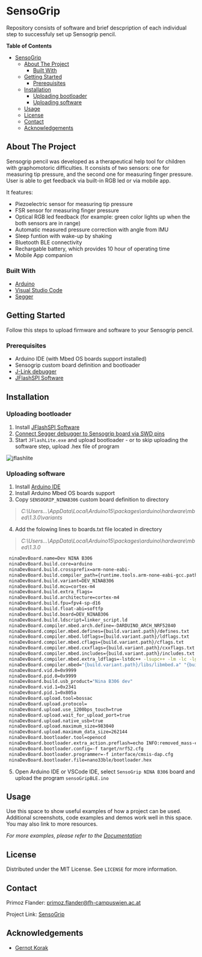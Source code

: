 # SensoGrip

Repository consists of software and brief descpription of each individual step to successfuly set up Sensogrip pencil.

**Table of Contents**

- [SensoGrip](#sensogrip)
  * [About The Project](#about-the-project)
    + [Built With](#built-with)
  * [Getting Started](#getting-started)
    + [Prerequisites](#prerequisites)
  * [Installation](#installation)
    + [Uploading bootloader](#uploading-bootloader)
    + [Uploading software](#uploading-software)
  * [Usage](#usage)
  * [License](#license)
  * [Contact](#contact)
  * [Acknowledgements](#acknowledgements)

<!-- ABOUT THE PROJECT -->
## About The Project

Sensogrip pencil was developed as a therapeutical help tool for children with graphomotoric difficulties. It consists of two sensors: one for measuring tip pressure, and the second one for measuring finger pressure. User is able to get feedback via built-in RGB led or via mobile app.

It features:
* Piezoelectric sensor for measuring tip pressure
* FSR sensor for measuring finger pressure
* Optical RGB led feedback (for example: green color lights up when the both sensors are in range)
* Automatic measured pressure correction with angle from IMU
* Sleep funtion with wake-up by shaking
* Bluetooth BLE connectivity
* Rechargable battery, which provides 10 hour of operating time
* Mobile App companion

### Built With

* [Arduino](https://www.arduino.cc)
* [Visual Studio Code](https://code.visualstudio.com)
* [Segger](https://www.segger.com/)



<!-- GETTING STARTED -->
## Getting Started

Follow this steps to upload firmware and software to your Sensogrip pencil.

### Prerequisites

* Arduino IDE (with Mbed OS boards support installed)
* Sensogrip custom board definition and bootloader
* [J-Link debugger](https://www.segger.com/products/debug-probes/j-link/)
* [JFlashSPI Software](https://www.segger.com/downloads/jlink)


## Installation

### Uploading bootloader

1. Install [JFlashSPI Software](https://www.segger.com/downloads/jlink)
2. [Connect Segger debugger to Sensogrip board via SWD pins](http://djynet.net/?p=969)
3. Start `JFlashLite.exe` and upload bootloader - or to skip uploading the software step, upload .hex file of program

![jflashlite](jflashlite.png)

### Uploading software

1. Install [Arduino IDE](https://www.arduino.cc/en/guide/windows)
2. Install Arduino Mbed OS boards support
3. Copy `SENSOGRIP_NINAB306` custom board definition to directory
> _C:\Users\...\AppData\Local\Arduino15\packages\arduino\hardware\mbed\1.3.0\variants_
4. Add the folowing lines to boards.txt file located in directory
> _C:\Users\...\AppData\Local\Arduino15\packages\arduino\hardware\mbed\1.3.0_

   ```sh
    ninaDevBoard.name=Dev NINA B306
    ninaDevBoard.build.core=arduino
    ninaDevBoard.build.crossprefix=arm-none-eabi-
    ninaDevBoard.build.compiler_path={runtime.tools.arm-none-eabi-gcc.path}/bin/
    ninaDevBoard.build.variant=DEV_NINAB306
    ninaDevBoard.build.mcu=cortex-m4
    ninaDevBoard.build.extra_flags=
    ninaDevBoard.build.architecture=cortex-m4
    ninaDevBoard.build.fpu=fpv4-sp-d16
    ninaDevBoard.build.float-abi=softfp
    ninaDevBoard.build.board=DEV_NINAB306
    ninaDevBoard.build.ldscript=linker_script.ld
    ninaDevBoard.compiler.mbed.arch.define=-DARDUINO_ARCH_NRF52840
    ninaDevBoard.compiler.mbed.defines={build.variant.path}/defines.txt
    ninaDevBoard.compiler.mbed.ldflags={build.variant.path}/ldflags.txt
    ninaDevBoard.compiler.mbed.cflags={build.variant.path}/cflags.txt
    ninaDevBoard.compiler.mbed.cxxflags={build.variant.path}/cxxflags.txt
    ninaDevBoard.compiler.mbed.includes={build.variant.path}/includes.txt
    ninaDevBoard.compiler.mbed.extra_ldflags=-lstdc++ -lsupc++ -lm -lc -lgcc -lnosys
    ninaDevBoard.compiler.mbed="{build.variant.path}/libs/libmbed.a" "{build.variant.path}/libs/libcc_310_core.a" "{build.variant.path}/libs/libcc_310_ext.a" "{build.variant.path}/libs/libcc_310_trng.a"
    ninaDevBoard.vid.0=0x9999
    ninaDevBoard.pid.0=0x9999
    ninaDevBoard.build.usb_product="Nina B306 dev"
    ninaDevBoard.vid.1=0x2341
    ninaDevBoard.pid.1=0x805a
    ninaDevBoard.upload.tool=bossac
    ninaDevBoard.upload.protocol=
    ninaDevBoard.upload.use_1200bps_touch=true
    ninaDevBoard.upload.wait_for_upload_port=true
    ninaDevBoard.upload.native_usb=true
    ninaDevBoard.upload.maximum_size=983040
    ninaDevBoard.upload.maximum_data_size=262144
    ninaDevBoard.bootloader.tool=openocd
    ninaDevBoard.bootloader.extra_action.preflash=echo INFO:removed_mass-erase
    ninaDevBoard.bootloader.config=-f target/nrf52.cfg
    ninaDevBoard.bootloader.programmer=-f interface/cmsis-dap.cfg
    ninaDevBoard.bootloader.file=nano33ble/bootloader.hex
   ```
   
5. Open Arduino IDE or VSCode IDE, select `SensoGrip NINA B306` board and upload the program `sensoGripBLE.ino`



<!-- USAGE EXAMPLES -->
## Usage

Use this space to show useful examples of how a project can be used. Additional screenshots, code examples and demos work well in this space. You may also link to more resources.

_For more examples, please refer to the [Documentation](/documentation)_



<!-- LICENSE -->
## License

Distributed under the MIT License. See `LICENSE` for more information.



<!-- CONTACT -->
## Contact

Primoz Flander: primoz.flander@fh-campuswien.ac.at

Project Link: [SensoGrip](https://github.com/primozflander/senso-grip)



<!-- ACKNOWLEDGEMENTS -->
## Acknowledgements
* [Gernot Korak](https://www.fh-campuswien.ac.at/forschung/forschende-von-a-z/personendetails/gernot-korak.html)
